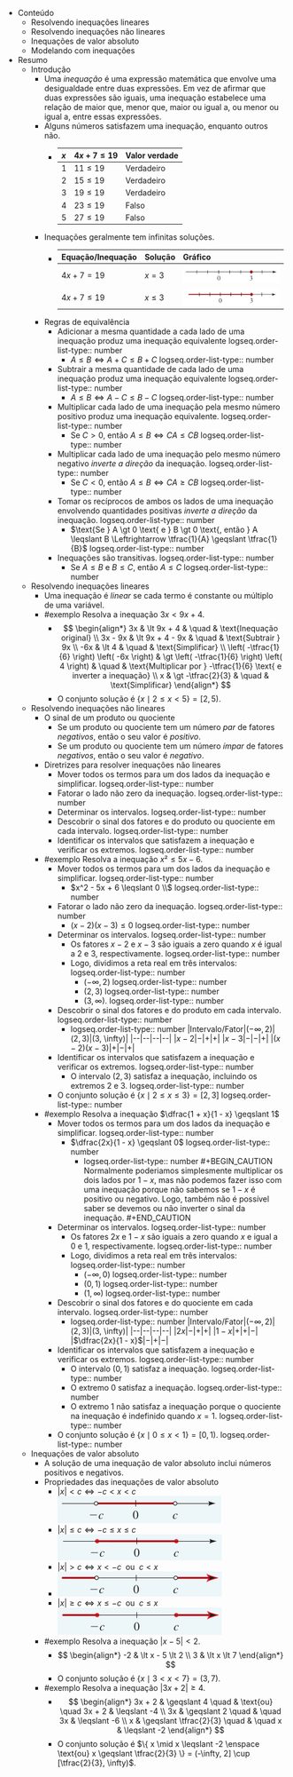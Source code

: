 - Conteúdo
	- Resolvendo inequações lineares
	- Resolvendo inequações não lineares
	- Inequações de valor absoluto
	- Modelando com inequações
- Resumo
	- Introdução
		- Uma *inequação* é uma expressão matemática que envolve uma desigualdade entre duas expressões. Em vez de afirmar que duas expressões são iguais, uma inequação estabelece uma relação de maior que, menor que, maior ou igual a, ou menor ou igual a, entre essas expressões.
		- Alguns números satisfazem uma inequação, enquanto outros não.
			- | $x$ | $4x + 7 \leqslant 19$ | Valor verdade |
			  | --- | --- | --- |
			  | $1$ | $11 \leqslant 19$ | Verdadeiro |
			  | $2$ | $15 \leqslant 19$ | Verdadeiro |
			  | $3$ | $19 \leqslant 19$ | Verdadeiro |
			  | $4$ | $23 \leqslant 19$ | Falso |
			  | $5$ | $27 \leqslant 19$ | Falso |
		- Inequações geralmente tem infinitas soluções.
			- |Equação/Inequação|Solução|Gráfico|
			  |--|--|--|
			  |$4x + 7 = 19$|$x = 3$| ![Pasted image 20241202200903.png](../assets/Pasted_image_20241202200903_1733279329712_0.png) |
			  |$4x + 7 \leqslant 19$|$x \leqslant 3$| ![Pasted image 20241202201036.png](../assets/Pasted_image_20241202201036_1733279363582_0.png) |
		- Regras de equivalência
			- Adicionar a mesma quantidade a cada lado de uma inequação produz uma inequação equivalente
			  logseq.order-list-type:: number
				- $A \leqslant B \Leftrightarrow A + C \leqslant B + C$
				  logseq.order-list-type:: number
			- Subtrair a mesma quantidade de cada lado de uma inequação produz uma inequação equivalente
			  logseq.order-list-type:: number
				- $A \leqslant B \Leftrightarrow A - C \leqslant B - C$
				  logseq.order-list-type:: number
			- Multiplicar cada lado de uma inequação pela mesmo número positivo produz uma inequação equivalente.
			  logseq.order-list-type:: number
				- $\text{Se } C \gt 0 \text{, então } A \leqslant B \Leftrightarrow CA \leqslant CB$
				  logseq.order-list-type:: number
			- Multiplicar cada lado de uma inequação pelo mesmo número negativo *inverte a direção* da inequação.
			  logseq.order-list-type:: number
				- $\text{Se } C \lt 0 \text{, então } A \leqslant B \Leftrightarrow CA \geqslant CB$
				  logseq.order-list-type:: number
			- Tomar os recíprocos de ambos os lados de uma inequação envolvendo quantidades positivas *inverte a direção* da inequação.
			  logseq.order-list-type:: number
				- $\text{Se } A \gt 0  \text{ e } B \gt 0 \text{, então } A \leqslant B \Leftrightarrow \tfrac{1}{A} \geqslant \tfrac{1}{B}$
				  logseq.order-list-type:: number
			- Inequações são transitivas.
			  logseq.order-list-type:: number
				- $\text{Se } A \leqslant B \text{ e } B \leqslant C \text{, então } A \leqslant C$
				  logseq.order-list-type:: number
	- Resolvendo inequações lineares
		- Uma inequação é *linear* se cada termo é constante ou múltiplo de uma variável.
		- #exemplo Resolva a inequação $3x \lt 9x + 4$.
			- $$
			  \begin{align*}
			  3x & \lt 9x + 4 & \quad & \text{Inequação original} \\
			  3x - 9x & \lt 9x + 4 - 9x & \quad & \text{Subtrair } 9x \\
			  -6x & \lt 4 & \quad & \text{Simplificar} \\
			  \left( -\tfrac{1}{6} \right) \left( -6x \right) & \gt \left( -\tfrac{1}{6} \right) \left( 4 \right) & \quad & \text{Multiplicar por } -\tfrac{1}{6} \text{ e inverter a inequação} \\
			  x & \gt -\tfrac{2}{3} & \quad & \text{Simplificar}
			  \end{align*}
			  $$
			- O conjunto solução é $\{ x \mid 2 \leqslant x \lt 5 \} = [2,5)$.
	- Resolvendo inequações não lineares
		- O sinal de um produto ou quociente
			- Se um produto ou quociente tem um número *par* de fatores *negativos*, então o seu valor é *positivo*.
			- Se um produto ou quociente tem um número *ímpar* de fatores *negativos*, então o seu valor é *negativo*.
		- Diretrizes para resolver inequações não lineares
			- Mover todos os termos para um dos lados da inequação e simplificar.
			  logseq.order-list-type:: number
			- Fatorar o lado não zero da inequação.
			  logseq.order-list-type:: number
			- Determinar os intervalos.
			  logseq.order-list-type:: number
			- Descobrir o sinal dos fatores e do produto ou quociente em cada intervalo.
			  logseq.order-list-type:: number
			- Identificar os intervalos que satisfazem a inequação e verificar os extremos.
			  logseq.order-list-type:: number
		- #exemplo Resolva a inequação $x² \leqslant 5x - 6$.
			- Mover todos os termos para um dos lados da inequação e simplificar.
			  logseq.order-list-type:: number
				- $x^2 - 5x + 6 \leqslant 0 \\$
				  logseq.order-list-type:: number
			- Fatorar o lado não zero da inequação.
			  logseq.order-list-type:: number
				- $(x - 2)(x - 3) \leqslant 0$
				  logseq.order-list-type:: number
			- Determinar os intervalos.
			  logseq.order-list-type:: number
				- Os fatores $x - 2$ e $x - 3$ são iguais a zero quando $x$ é igual a $2$ e $3$, respectivamente.
				  logseq.order-list-type:: number
				- Logo, dividimos a reta real em três intervalos:
				  logseq.order-list-type:: number
					- $(-\infty, 2)$
					  logseq.order-list-type:: number
					- $(2, 3)$
					  logseq.order-list-type:: number
					- $(3, \infty)$.
					  logseq.order-list-type:: number
			- Descobrir o sinal dos fatores e do produto em cada intervalo.
			  logseq.order-list-type:: number
				- logseq.order-list-type:: number
				  |Intervalo/Fator|$(-\infty, 2)$|$(2, 3)$|(3, \infty)|
				  |--|--|--|--|
				  |$x - 2$|$-$|$+$|$+$|
				  |$x - 3$|$-$|$-$|$+$|
				  |$(x - 2)(x - 3)$|$+$|$-$|$+$|
			- Identificar os intervalos que satisfazem a inequação e verificar os extremos.
			  logseq.order-list-type:: number
				- O intervalo $(2, 3)$ satisfaz a inequação, incluindo os extremos $2$ e $3$.
				  logseq.order-list-type:: number
			- O conjunto solução é $\{ x \mid 2 \leqslant x \leqslant 3 \} = [2, 3]$
			  logseq.order-list-type:: number
		- #exemplo Resolva a inequação $\dfrac{1 + x}{1 - x} \geqslant 1$
			- Mover todos os termos para um dos lados da inequação e simplificar.
			  logseq.order-list-type:: number
				- $\dfrac{2x}{1 - x} \geqslant 0$
				  logseq.order-list-type:: number
					- logseq.order-list-type:: number
					  #+BEGIN_CAUTION
					  Normalmente poderiamos simplesmente multiplicar os dois lados por $1 - x$, mas não podemos fazer isso com uma inequação porque não sabemos se $1 - x$ é positivo ou negativo. Logo, também não é possível saber se devemos ou não inverter o sinal da inequação.
					  #+END_CAUTION
			- Determinar os intervalos.
			  logseq.order-list-type:: number
				- Os fatores $2x$ e $1 - x$ são iguais a zero quando $x$ e igual a $0$ e $1$, respectivamente.
				  logseq.order-list-type:: number
				- Logo, dividimos a reta real em três intervalos:
				  logseq.order-list-type:: number
					- $(-\infty, 0)$
					  logseq.order-list-type:: number
					- $(0, 1)$
					  logseq.order-list-type:: number
					- $(1, \infty)$
					  logseq.order-list-type:: number
			- Descobrir o sinal dos fatores e do quociente em cada intervalo.
			  logseq.order-list-type:: number
				- logseq.order-list-type:: number
				  |Intervalo/Fator|$(-\infty, 2)$|$(2, 3)$|(3, \infty)|
				  |--|--|--|--|
				  |$2x$|$-$|$+$|$+$|
				  |$1 - x$|$+$|$+$|$-$|
				  |$\dfrac{2x}{1 - x}$|$-$|$+$|$-$|
			- Identificar os intervalos que satisfazem a inequação e verificar os extremos.
			  logseq.order-list-type:: number
				- O intervalo $(0, 1)$ satisfaz a inequação.
				  logseq.order-list-type:: number
				- O extremo $0$ satisfaz a inequação.
				  logseq.order-list-type:: number
				- O extremo $1$ não satisfaz a inequação porque o quociente na inequação é indefinido quando $x = 1$.
				  logseq.order-list-type:: number
			- O conjunto solução é $\{x \mid 0 \leqslant x \lt 1 \} = [0, 1)$.
			  logseq.order-list-type:: number
	- Inequações de valor absoluto
		- A solução de uma inequação de valor absoluto inclui números positivos e negativos.
		- Propriedades das inequações de valor absoluto
			- $\lvert x \rvert \lt c \Leftrightarrow -c \lt x \lt c$
			  ![image.png](../assets/image_1733350279619_0.png)
			- $\lvert x \rvert \leqslant c \Leftrightarrow -c \leqslant x \leqslant c$
			  ![image.png](../assets/image_1733350313880_0.png)
			- $\lvert x \rvert \gt c \Leftrightarrow x \lt -c \enspace \text{ou} \enspace c \lt x$
			- ![image.png](../assets/image_1733350348528_0.png)
			- $\lvert x \rvert \geqslant c \Leftrightarrow x \leqslant -c \enspace \text{ou} \enspace c \leqslant x$
			  ![image.png](../assets/image_1733350377151_0.png)
		- #exemplo Resolva a inequação $\lvert x - 5 \rvert \lt 2$.
			- $$
			  \begin{align*}
			  -2 & \lt x - 5 \lt 2 \\
			  3 & \lt x \lt 7
			  \end{align*}
			  $$
			- O conjunto solução é $\{ x \mid 3 \lt x \lt 7 \} = (3, 7)$.
		- #exemplo Resolva a inequação $\lvert 3x + 2 \rvert \geqslant 4$.
			- $$
			  \begin{align*}
			  3x + 2 & \geqslant 4 \quad & \text{ou} \quad 3x + 2 & \leqslant -4 \\
			  3x & \geqslant 2 \quad & \quad 3x & \leqslant -6 \\
			  x & \geqslant \tfrac{2}{3} \quad & \quad x & \leqslant -2
			  \end{align*}
			  $$
			- O conjunto solução é $\{ x \mid x \leqslant -2 \enspace \text{ou} x \geqslant \tfrac{2}{3} \} = (-\infty, 2] \cup [\tfrac{2}{3}, \infty)$.